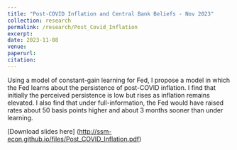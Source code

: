 ```yaml
---
title: "Post-COVID Inflation and Central Bank Beliefs - Nov 2023"
collection: research
permalink: /research/Post_Covid_Inflation
excerpt: 
date: 2023-11-08
venue: 
paperurl: 
citation: 
---
```

Using a model of constant-gain learning for Fed, I propose a model in which the Fed learns about the persistence of post-COVID inflation. I find that initially the perceived persistence is low but rises as inflation remains elevated. I also find that under full-information, the Fed would have raised rates about 50 basis points higher and about 3 months sooner than under learning. 

[Download slides here] (http://ssm-econ.github.io/files/Post_COVID_Inflation.pdf)
